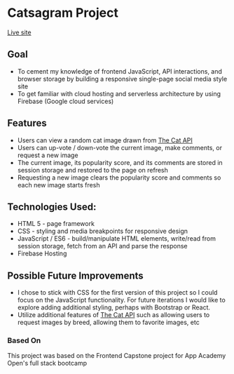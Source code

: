 # Catsagram Project

[Live site](https://catstagram-8f039.web.app/)

## Goal
- To cement my knowledge of frontend JavaScript, API interactions, and browser storage by building a responsive single-page social media style site
- To get familiar with cloud hosting and serverless architecture by using Firebase (Google cloud services)

## Features
- Users can view a random cat image drawn from [The Cat API](https://thecatapi.com/)
- Users can up-vote / down-vote the current image, make comments, or request a new image
- The current image, its popularity score, and its comments are stored in session storage and restored to the page on refresh
- Requesting a new image clears the popularity score and comments so each new image starts fresh

## Technologies Used:
- HTML 5 - page framework
- CSS - styling and media breakpoints for responsive design
- JavaScript / ES6 - build/manipulate HTML elements, write/read from session storage, fetch from an API and parse the response
- Firebase Hosting

## Possible Future Improvements
- I chose to stick with CSS for the first version of this project so I could focus on the JavaScript functionality. For future iterations I would like to explore adding additional styling, perhaps with Bootstrap or React.
- Utilize additional features of [The Cat API](https://thecatapi.com/) such as allowing users to request images by breed, allowing them to favorite images, etc

### Based On
This project was based on the Frontend Capstone project for App Academy Open's full stack bootcamp

